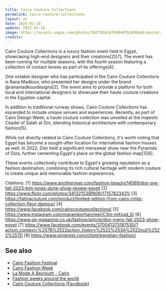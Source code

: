```yaml
---
title: Cairo Couture Collections
permalink: cairo-couture-collections
layout: ai
date: 2025-01-10
update: 2025-01-18
image: https://assets.vogue.com/photos/5b2f056147b9940fb269bb4b/master/w_2560%2Cc_limit/christian-dior-spring-2004-couture-00010h-erin-oconnor.jpg
credits:
---
```


Cairo Couture Collections is a luxury fashion event held in Egypt, showcasing high-end designers and their creations[2][7]. The event has been running for multiple seasons, with the fourth season featuring a collection of contact lenses as part of its offerings[4].

One notable designer who has participated in the Cairo Couture Collections is Rana Madkour, who presented her designs under the brand @ranamadkourdesigns[2]. The event aims to provide a platform for both local and international designers to showcase their haute couture creations in the Egyptian capital.

In addition to traditional runway shows, Cairo Couture Collections has expanded to include unique venues and experiences. Recently, as part of Cairo Design Week, a haute couture collection was unveiled at the majestic Citadel of Salah al-Din, blending historical architecture with contemporary fashion[5].

While not directly related to Cairo Couture Collections, it's worth noting that Egypt has become a sought-after location for international fashion houses as well. In 2022, Dior held a significant menswear show near the Pyramids of Giza, further cementing Egypt's place on the global fashion map[1][6].

These events collectively contribute to Egypt's growing reputation as a fashion destination, combining its rich cultural heritage with modern couture to create unique and memorable fashion experiences.

Citations:
[1] https://www.anothermag.com/fashion-beauty/14569/dior-pre-fall-2023-kim-jones-dune-show-review-egypt
[2] https://www.flickr.com/photos/34132153@N06/17157823431/
[3] https://fatinacouture.com/product/limited-edition-from-cairo-cinta-collection-fleur-damour/
[4] https://www.facebook.com/cairocouturecollections/
[5] https://www.instagram.com/maramborhan/reel/C3m-mXxsd_5/
[6] https://www.gq-magazine.co.uk/fashion/article/dior-mens-fall-2023-show-egypt
[7] https://www.facebook.com/events/370041373187530/?action_context=%257B%2522action_history%2522%253A%2522null%2522%257D
[8] https://www.pinterest.com/chimt/egyptian-fashion/

## See also

+ [Cairo Fashion Festival](cairo-fashion-festival)
+ [Cairo Fashion Week](cairo-fashion-week)
+ [La Mode A Beyrouth - Cairo](mode-a-beyrouth-cairo-la)
+ [Fashion weeks around the world](fashion-weeks-around-the-world)
+ [Cairo Couture Collections (Facebook)](https://www.facebook.com/cairocouturecollections/)
